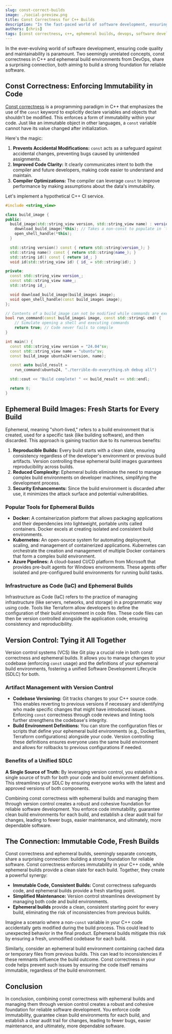 ```yaml
---
slug: const-correct-builds
image: ./social-preview.png
title: Const Correctness for C++ Builds
description: "In the fast-paced world of software development, ensuring code quality and maintainability is crucial. This blog explores how seemingly unrelated concepts, const correctness in C++ and ephemeral builds from DevOps, come together to create a strong foundation for reliable software. We'll delve into const correctness and its benefits like preventing accidental modifications, improved code clarity, and compiler optimizations. We'll also explore ephemeral builds and their advantages such as reproducible builds, reduced complexity, and enhanced security. Additionally, we'll discuss popular tools for ephemeral builds and how Infrastructure as Code (IaC) complements this approach. Finally, we'll examine how version control ties const correctness and ephemeral builds together, establishing a unified Software Development Lifecycle (SDLC) and a single source of truth for your code and build environment. By combining these practices, you can ensure fewer bugs, easier maintenance, and ultimately, more dependable software."
authors: [chris]
tags: [const correctness, c++, ephemeral builds, devops, software development, build environments, version control, git, docker, kubernetes, iac, terraform, reliable software]
---
```


In the ever-evolving world of software development, ensuring code quality and maintainability is paramount. Two seemingly unrelated concepts, const correctness in C++ and ephemeral build environments from DevOps, share a surprising connection, both aiming to build a strong foundation for reliable software.

## Const Correctness: Enforcing Immutability in Code

[Const correctness](https://isocpp.org/wiki/faq/const-correctness) is a programming paradigm in C++ that emphasizes the use of the `const` keyword to explicitly declare variables and objects that shouldn't be modified. This enforces a form of immutability within your code. Just like an immutable object in other languages, a `const` variable cannot have its value changed after initialization.

<!--truncate-->

Here's the magic:

1. **Prevents Accidental Modifications:**  `const` acts as a safeguard against accidental changes, preventing bugs caused by unintended assignments.
2. **Improved Code Clarity:** It clearly communicates intent to both the compiler and future developers, making code easier to understand and maintain.
3. **Compiler Optimizations:** The compiler can leverage `const` to improve performance by making assumptions about the data's immutability.

Let's implement a hypothetical C++ CI service.

```cpp
#include <string_view>

class build_image {
public:
  build_image(std::string_view version, std::string_view name) : version_(version), name_(name) {
    download_build_image(*this); // Takes a non-const to populate in `this->id`
    open_shell_handle(*this);
  }

  std::string version() const { return std::string(version_); }
  std::string name() const { return std::string(name_); }
  std::string id() const { return id_; }
  void id(std::string_view id) { id_ = std::string(id); }

private:
  const std::string_view version_;
  const std::string_view name_;
  std::string id_;

  void download_build_image(build_image& image);
  void open_shell_handle(const build_image& image);
};

// Contents of a build_image can not be modified while commands are executed
bool run_command(const build_image& image, const std::string& cmd) {
    // Simulate opening a shell and executing commands
    return true; // Code never fails to compile
}

int main() {
  const std::string_view version = "24.04"sv;
  const std::string_view name = "ubuntu"sv;
  const build_image ubuntu24(version, name);

  const auto build_result = 
    run_command(ubuntu24, "./terrible-do-everything.sh debug all")

  std::cout << "Build complete! " << build_result << std::endl;

  return 0;
}
```

## Ephemeral Build Images: Fresh Starts for Every Build

Ephemeral, meaning "short-lived," refers to a build environment that is created, used for a specific task (like building software), and then discarded. This approach is gaining traction due to its numerous benefits:

1. **Reproducible Builds:** Every build starts with a clean slate, ensuring consistency regardless of the developer's environment or previous build artifacts. Version controlling these ephemeral build images guarantees reproducibility across builds.
2. **Reduced Complexity:** Ephemeral builds eliminate the need to manage complex build environments on developer machines, simplifying the development process.
3. **Security Enhancements:** Since the build environment is discarded after use, it minimizes the attack surface and potential vulnerabilities.

### Popular Tools for Ephemeral Builds

* **Docker:** A containerization platform that allows packaging applications and their dependencies into lightweight, portable units called containers. Docker excels at creating isolated and consistent build environments.
* **Kubernetes:** An open-source system for automating deployment, scaling, and management of containerized applications. Kubernetes can orchestrate the creation and management of multiple Docker containers that form a complex build environment.
* **Azure Pipelines:** A cloud-based CI/CD platform from Microsoft that provides pre-built agents for Windows environments. These agents offer isolated and pre-configured build environments for running build tasks.

### Infrastructure as Code (IaC) and Ephemeral Builds

Infrastructure as Code (IaC) refers to the practice of managing infrastructure (like servers, networks, and storage) in a programmatic way using code. Tools like Terraform allow developers to define the configuration of their build environment in code files. These code files can then be version controlled alongside the application code, ensuring consistency and reproducibility.

## Version Control: Tying it All Together

Version control systems (VCS) like Git play a crucial role in both const correctness and ephemeral builds. It allows you to manage changes to your codebase (enforcing `const` usage) and the definitions of your ephemeral build environments, fostering a unified Software Development Lifecycle (SDLC) for both.

### Artifact Management with Version Control

* **Codebase Versioning:** Git tracks changes to your C++ source code. This enables reverting to previous versions if necessary and identifying who made specific changes that might have introduced issues. Enforcing `const` correctness through code reviews and linting tools further strengthens the codebase's integrity.
* **Build Environment Definitions:** You can store the configuration files or scripts that define your ephemeral build environments (e.g., Dockerfiles, Terraform configurations) alongside your code. Version controlling these definitions ensures everyone uses the same build environment and allows for rollbacks to previous configurations if needed.

### Benefits of a Unified SDLC

**A Single Source of Truth:** By leveraging version control, you establish a single source of truth for both your code and build environment definitions. This streamlines your SDLC by ensuring everyone works with the latest and approved versions of both components.

Combining const correctness with ephemeral builds and managing them through version control creates a robust and cohesive foundation for reliable software development. You enforce code immutability, guarantee clean build environments for each build, and establish a clear audit trail for changes, leading to fewer bugs, easier maintenance, and ultimately, more dependable software.

## The Connection: Immutable Code, Fresh Builds

Const correctness and ephemeral builds, seemingly separate concepts, share a surprising connection: building a strong foundation for reliable software. Const correctness enforces immutability in your C++ code, while ephemeral builds provide a clean slate for each build. Together, they create a powerful synergy:

* **Immutable Code, Consistent Builds:** Const correctness safeguards code, and ephemeral builds provide a fresh starting point.
* **Simplified Maintenance:** Version control streamlines development by managing both code and build environments.
* **Ephemeral builds** provide a clean, consistent starting point for every build, eliminating the risk of inconsistencies from previous builds.

Imagine a scenario where a non-`const` variable in your C++ code accidentally gets modified during the build process. This could lead to unexpected behavior in the final product. Ephemeral builds mitigate this risk by ensuring a fresh, unmodified codebase for each build.

Similarly, consider an ephemeral build environment containing cached data or temporary files from previous builds. This can lead to inconsistencies if these remnants influence the build outcome. Const correctness in your code helps prevent such issues by ensuring the code itself remains immutable, regardless of the build environment.

## Conclusion

In conclusion, combining const correctness with ephemeral builds and managing them through version control creates a robust and cohesive foundation for reliable software development. You enforce code immutability, guarantee clean build environments for each build, and establish a clear audit trail for changes, leading to fewer bugs, easier maintenance, and ultimately, more dependable software.
